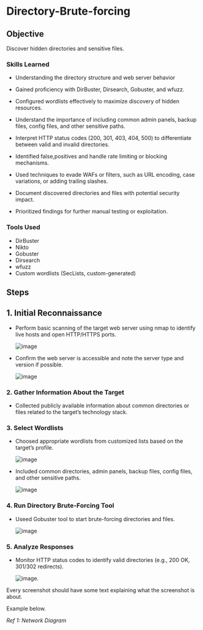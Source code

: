 # Directory-Brute-forcing


## Objective
Discover hidden directories and sensitive files.

### Skills Learned
- Understanding the  directory structure and web server behavior

- Gained proficiency with DirBuster, Dirsearch, Gobuster, and wfuzz.
  
- Configured wordlists effectively to maximize discovery of hidden resources.

- Understand the importance of including common admin panels, backup files, config files, and other sensitive paths.

- Interpret HTTP status codes (200, 301, 403, 404, 500) to differentiate between valid and invalid directories.
  
- Identified false,positives and handle rate limiting or blocking mechanisms.

- Used techniques to evade WAFs or filters, such as URL encoding, case variations, or adding trailing slashes.

- Document discovered directories and files with potential security impact.
  
- Prioritized findings for further manual testing or exploitation.

### Tools Used

- DirBuster
- Nikto
- Gobuster
- Dirsearch
- wfuzz
- Custom wordlists (SecLists, custom-generated)

## Steps

## 1. Initial Reconnaissance
- Perform basic scanning of the target web server using nmap to identify live hosts and open HTTP/HTTPS ports.

  ![image](https://github.com/user-attachments/assets/35d61617-8050-4f00-b2c6-5f4c9ed17757)

- Confirm the web server is accessible and note the server type and version if possible.

  ![image](https://github.com/user-attachments/assets/ce0026bb-c57d-4195-9048-08f00b40b383)

### 2. Gather Information About the Target
- Collected publicly available information about common directories or files related to the target’s technology stack.

### 3. Select Wordlists
- Choosed appropriate wordlists from  customized lists based on the target’s profile.

  ![image](https://github.com/user-attachments/assets/dc654c09-a12b-4be5-899a-a37535f0807a)

- Included common directories, admin panels, backup files, config files, and other sensitive paths.

  ![image](https://github.com/user-attachments/assets/cc3ed736-f4a1-40a3-ae64-78e20033c281)


### 4. Run Directory Brute-Forcing Tool
- Useed Gobuster tool to start brute-forcing directories and files.

  ![image](https://github.com/user-attachments/assets/8e22b5cd-8909-4183-a822-46a68e330f8d)

### 5. Analyze Responses
- Monitor HTTP status codes to identify valid directories (e.g., 200 OK, 301/302 redirects).

  ![image](https://github.com/user-attachments/assets/17194e37-73e6-40d9-9d84-284ed9bca614).
  

Every screenshot should have some text explaining what the screenshot is about.

Example below.

*Ref 1: Network Diagram*
